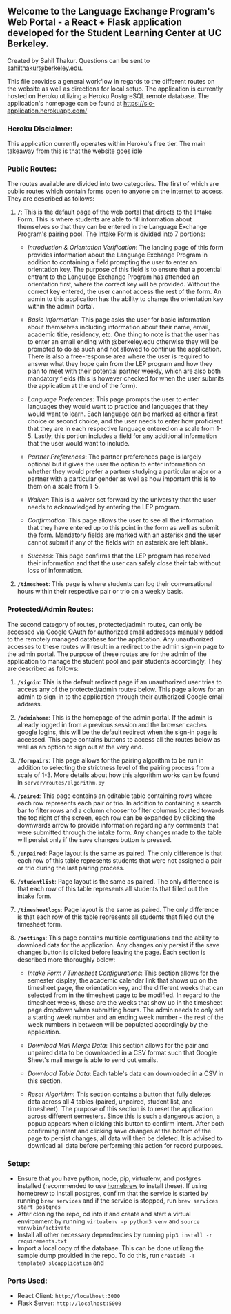 ## Welcome to the Language Exchange Program's Web Portal - a React + Flask application developed for the Student Learning Center at UC Berkeley.
Created by Sahil Thakur. Questions can be sent to sahilthakur@berkeley.edu.

This file provides a general workflow in regards to the different routes on the website as well as directions for local setup. 
The application is currently hosted on Heroku utilizing a Heroku PostgreSQL remote database. The application's homepage can be found at https://slc-application.herokuapp.com/

### Heroku Disclaimer:
This application currently operates within Heroku's free tier. The main takeaway from this is that the website goes idle  
### Public Routes:
The routes available are divided into two categories. The first of which are public routes which contain forms open to anyone on the internet to access. They are described as follows:

1.  **`/`**: This is the default page of the web portal that directs to the Intake Form. This is where students are able to fill information about themselves so that they can be entered in the Language Exchange Program's pairing pool. The Intake Form is divided into 7 portions: 

    - *Introduction & Orientation Verification*: The landing page of this form provides information about the Language Exchange Program in addition to containing a field prompting the user to enter an orientation key. The purpose of this field is to ensure that a potential entrant to the Language Exchange Program has attended an orientation first, where the correct key will be provided. Without the correct key entered, the user cannot access the rest of the form. An admin to this application has the ability to change the orientation key within the admin portal.
    
    - *Basic Information*: This page asks the user for basic information about themselves including information about their name, email, academic title, residency, etc. One thing to note is that the user has to enter an email ending with @berkeley.edu otherwise they will be prompted to do as such and not allowed to continue the application. There is also a free-response area where the user is required to answer what they hope gain from the LEP program and how they plan to meet with their potential partner weekly, which are also both mandatory fields (this is however checked for when the user submits the application at the end of the form). 
    
    - *Language Preferences*: This page prompts the user to enter languages they would want to practice and languages that they would want to learn. Each language can be marked as either a first choice or second choice, and the user needs to enter how proficient that they are in each respective language entered on a scale from 1-5. Lastly, this portion includes a field for any additional information that the user would want to include.
    
    - *Partner Preferences*: The partner preferences page is largely optional but it gives the user the option to enter information on whether they would prefer a partner studying a particular major or a partner with a particular gender as well as how important this is to them on a scale from 1-5. 
    
    - *Waiver*: This is a waiver set forward by the university that the user needs to acknowledged by entering the LEP program.
    
    - *Confirmation*: This page allows the user to see all the information that they have entered up to this point in the form as well as submit the form. Mandatory fields are marked with an asterisk and the user cannot submit if any of the fields with an asterisk are left blank. 
    
    - *Success*: This page confirms that the LEP program has received their information and that the user can safely close their tab without loss of information.

2.   **`/timesheet`**: This page is where students can log their conversational hours within their respective pair or trio on a weekly basis.

### Protected/Admin Routes:
The second category of routes, protected/admin routes, can only be accessed via Google OAuth for authorized email addresses manually added to the remotely managed database for the application. Any unauthorized accesses to these routes will result in a redirect to the admin sign-in page to the admin portal. The purpose of these routes are for the admin of the application to manage the student pool and pair students accordingly. They are described as follows:  

1.  **`/signin`**: This is the default redirect page if an unauthorized user tries to access any of the protected/admin routes below. This page allows for an admin to sign-in to the application through their authorized Google email address.

2.  **`/adminhome`**: This is the homepage of the admin portal. If the admin is already logged in from a previous session and the browser caches google logins, this will be the default redirect when the sign-in page is accessed. This page contains buttons to access all the routes below as well as an option to sign out at the very end.

3.  **`/formpairs`**: This page allows for the pairing algorithm to be run in addition to selecting the strictness level of the pairing process from a scale of 1-3. More details about how this algorithm works can be found in `server/routes/algorithm.py`

4.  **`/paired`**: This page contains an editable table containing rows where each row represents each pair or trio. In addition to containing a search bar to filter rows and a column chooser to filter columns located towards the top right of the screen, each row can be expanded by clicking the downwards arrow to provide information regarding any comments that were submitted through the intake form. Any changes made to the table will persist only if the save changes button is pressed.

5.  **`/unpaired`**: Page layout is the same as paired. The only difference is that each row of this table represents students that were not assigned a pair or trio during the last pairing process.

6.  **`/studentlist`**: Page layout is the same as paired. The only difference is that each row of this table represents all students that filled out the intake form.

7.  **`/timesheetlogs`**: Page layout is the same as paired. The only difference is that each row of this table represents all students that filled out the timesheet form.

8.  **`/settings`**: This page contains multiple configurations and the ability to download data for the application. Any changes only persist if the save changes button is clicked before leaving the page. Each section is described more thoroughly below:

    - *Intake Form / Timesheet Configurations*: This section allows for the semester display, the academic calendar link that shows up on the timesheet page, the orientation key, and the different weeks that can selected from in the timesheet page to be modified. In regard to the timesheet weeks, these are the weeks that show up in the timesheet page dropdown when submitting hours. The admin needs to only set a starting week number and an ending week number - the rest of the week numbers in between will be populated accordingly by the application.  
    
    - *Download Mail Merge Data*: This section allows for the pair and unpaired data to be downloaded in a CSV format such that Google Sheet's mail merge is able to send out emails.
    
    - *Download Table Data*: Each table's data can downloaded in a CSV in this section.
    
    - *Reset Algorithm*: This section contains a button that fully deletes data across all 4 tables (paired, unpaired, student list, and timesheet). The purpose of this section is to reset the application across different semesters. Since this is such a dangerous action, a popup appears when clicking this button to confirm intent. After both confirming intent and clicking save changes at the bottom of the page to persist changes, all data will then be deleted. It is advised to download all data before performing this action for record purposes.

### Setup:
- Ensure that you have python, node, pip, virtualenv, and postgres installed (recommended to use [homebrew](https://brew.sh/) to install these). If using homebrew to install postgres, confirm that the service is started by running `brew services` and if the service is stopped, run `brew services start postgres`
- After cloning the repo, cd into it and create and start a virtual environment by running `virtualenv -p python3 venv` and `source venv/bin/activate`
- Install all other necessary dependencies by running `pip3 install -r requirements.txt`
- Import a local copy of the database. This can be done utilizng the sample dump provided in the repo. To do this, run `createdb -T template0 slcapplication` and 

### Ports Used:
- React Client: `http://localhost:3000`
- Flask Server: `http://localhost:5000`
  
